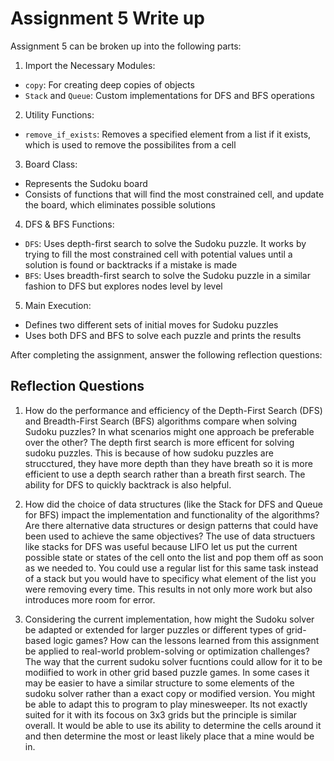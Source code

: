 # Assignment 5 Write up

Assignment 5 can be broken up into the following parts:
1. Import the Necessary Modules:
- `copy`: For creating deep copies of objects
- `Stack` and `Queue`: Custom implementations for DFS and BFS operations
2. Utility Functions: 
- `remove_if_exists`: Removes a specified element from a list if it exists, which is used to remove the possibilites from a cell
3. Board Class:
- Represents the Sudoku board
- Consists of functions that will find the most constrained cell, and update the board, which eliminates possible solutions
4. DFS & BFS Functions:
- `DFS`: Uses depth-first search to solve the Sudoku puzzle. It works by trying to fill the most constrained cell with potential values until a solution is found or backtracks if a mistake is made
- `BFS`: Uses breadth-first search to solve the Sudoku puzzle in a similar fashion to DFS but explores nodes level by level
5. Main Execution:
- Defines two different sets of initial moves for Sudoku puzzles
- Uses both DFS and BFS to solve each puzzle and prints the results


After completing the assignment, answer the following reflection questions:

## Reflection Questions

1. How do the performance and efficiency of the Depth-First Search (DFS) and Breadth-First Search (BFS) algorithms compare when solving Sudoku puzzles? In what scenarios might one approach be preferable over the other?
The depth first search is more efficent for solving sudoku puzzles.  This is because of how sudoku puzzles are strucctured, they have more depth than they have breath so it is more efficient to use a depth search rather than a breath first search.  The ability for DFS to quickly backtrack is also helpful.


2. How did the choice of data structures (like the Stack for DFS and Queue for BFS) impact the implementation and functionality of the algorithms? Are there alternative data structures or design patterns that could have been used to achieve the same objectives?
The use of data structuers like stacks for DFS was useful because LIFO let us put the current possible state or states of the cell onto the list and pop them off as soon as we needed to.   You could use a regular list for this same task instead of a stack but you would have to specificy what element of the list you were removing every time.  This results in not only more work but also introduces more room for error.


3. Considering the current implementation, how might the Sudoku solver be adapted or extended for larger puzzles or different types of grid-based logic games? How can the lessons learned from this assignment be applied to real-world problem-solving or optimization challenges?
The way that the current sudoku solver fucntions could allow for it to be modiified to work in other grid based puzzle games.  In some cases it may be easier to have a similar structure to some elements of the sudoku solver rather than a exact copy or modified version.  You might be able to adapt this to program to play minesweeper.  Its not exactly suited for it with its focous on 3x3 grids but the principle is similar overall.  It would be able to use its ability to determine the cells around it and then determine the most or least likely place that a mine would be in.   